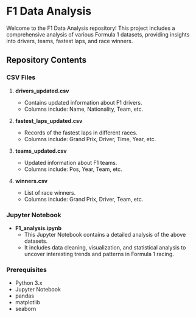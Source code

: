 # F1 Data Analysis

Welcome to the F1 Data Analysis repository! This project includes a comprehensive analysis of various Formula 1 datasets, providing insights into drivers, teams, fastest laps, and race winners.

## Repository Contents

### CSV Files

1. **drivers_updated.csv**
   - Contains updated information about F1 drivers.
   - Columns include: Name, Nationality, Team, etc.

2. **fastest_laps_updated.csv**
   - Records of the fastest laps in different races.
   - Columns include: Grand Prix, Driver, Time, Year, etc.

3. **teams_updated.csv**
   - Updated information about F1 teams.
   - Columns include: Pos, Year, Team, etc.

4. **winners.csv**
   - List of race winners.
   - Columns include: Grand Prix, Driver, Team, etc.

### Jupyter Notebook

- **F1_analysis.ipynb**
  - This Jupyter Notebook contains a detailed analysis of the above datasets.
  - It includes data cleaning, visualization, and statistical analysis to uncover interesting trends and patterns in Formula 1 racing.

### Prerequisites

- Python 3.x
- Jupyter Notebook
- pandas
- matplotlib
- seaborn


